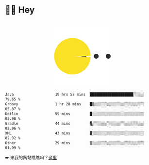 
# 👋🏻 Hey
<div align="center">
	<br>
	<img src="https://raw.githubusercontent.com/Aniket965/Aniket965/master/pacman.svg?sanitize=true" width="200" height="200">
	<br>
</div>

<!--START_SECTION:waka-->

```text
Java                   19 hrs 57 mins  ████████████████████░░░░░   79.65 %
Groovy                 1 hr 28 mins    █▒░░░░░░░░░░░░░░░░░░░░░░░   05.87 %
Kotlin                 59 mins         █░░░░░░░░░░░░░░░░░░░░░░░░   03.98 %
Gradle                 44 mins         ▓░░░░░░░░░░░░░░░░░░░░░░░░   02.96 %
XML                    43 mins         ▓░░░░░░░░░░░░░░░░░░░░░░░░   02.92 %
Other                  29 mins         ▒░░░░░░░░░░░░░░░░░░░░░░░░   01.99 %
```

<!--END_SECTION:waka-->

 ➡️  来我的网站瞧瞧吗？[这里](https://www.shaolongfei.com)
